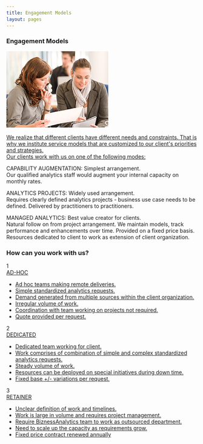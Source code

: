 ```yaml
---
title: Engagement Models
layout: pages
---
```


<!--=====================
          Content
======================-->
<section id="content">
  <div class="container">
    <div class="row">
      <div class="grid_12">
        <h3>Engagement Models</h3>
        <img src="images/page2_img.jpg" alt="" class="img_inner fleft">
        <div class="extra_wrapper">
          <p class="fwn"><a href="#"> We realize that different clients have different needs and constraints. 
		  That is why we institute service models that are customized to our client's 
		  priorities and strategies. <br> Our clients work with us on one of the following modes: </a>
		  </p>
          <p>CAPABILITY AUGMENTATION: Simplest arrangement. <br> 
		  Our qualified analytics staff would augment your internal capacity on monthly rates.
		  </p>
          <p>ANALYTICS PROJECTS: Widely used arrangement. <br> 
		  Requires clearly defined analytics projects - business use case needs to be defined. Delivered by practitioners to practitioners.
		  </p>
          <p>MANAGED ANALYTICS: Best value creator for clients. <br> 
		  Natural follow on from project arrangement. 
		  We maintain models, track performance and enhancements over time. 
		  Provided on a fixed price basis. 
		  Resources dedicated to client to work as extension of client organization.
		  </p>
        </div>
      </div>
    </div>
  </div>
  <article class="content_gray offset__1">
    <div class="container">
      <div class="row">
        <div class="grid_12">
          <h3>How can you work with us?</h3>
        </div>
        <div class="grid_3">
          <div class="block-3">
            <div class="count">1</div>
            <div class="extra_wrapper">
              <div class="text1"><a href="#">AD-HOC</a></div>
				<ul class="list-1">
				  <li><a href="#"> Ad hoc teams making remote deliveries. </a></li>
				  <li><a href="#"> Simple standardized analytics requests. </a> </li>
				  <li><a href="#"> Demand generated from multiple sources within the client organization. </a> </li>
				  <li><a href="#"> Irregular volume of work. </a> </li>
				  <li><a href="#"> Coordination with team working on projects not required.  </a> </li>
				  <li><a href="#"> Quote provided per request. </a> </li>
				 </ul>
            </div>
          </div>
        </div>
        <div class="grid_3">
          <div class="block-3">
            <div class="count">2</div>
            <div class="extra_wrapper">
              <div class="text1"><a href="#"> DEDICATED</a></div>
				<ul class="list-1">
				  <li><a href="#"> Dedicated team working for client. </a> </li>
				  <li><a href="#"> Work comprises of combination of simple and complex standardized analytics requests. </a> </li>
				  <li><a href="#"> Steady volume of work. </a> </li>
				  <li><a href="#"> Resources can be deployed on special initiatives during down time.  </a> </li> 
				  <li><a href="#"> Fixed base +/- variations per request. </a> </li>
				</ul>
            </div>
          </div>
        </div>
        <div class="grid_3">
          <div class="block-3">
            <div class="count">3</div>
            <div class="extra_wrapper">
              <div class="text1"><a href="#">RETAINER</a></div>
				<ul class="list-1">
				  <li><a href="#"> Unclear definition of work and timelines. </a> </li>
				  <li><a href="#"> Work is large in volume and requires project management. </a> </li>
				  <li><a href="#"> Require BiznessAnalytics team to work as outsourced department. </a> </li>
				  <li><a href="#"> Need to scale up the capacity as requirements grow. </a> </li>
				  <li><a href="#"> Fixed price contract renewed annually  </a> </li>
				 </ul>
            </div>
          </div>
        </div>
      </div>
    </div>
  </article>
</section>
